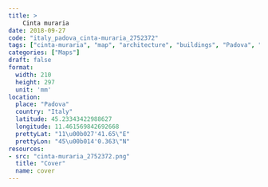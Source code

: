 ```yaml
---
title: > 
    Cinta muraria
date: 2018-09-27
code: "italy_padova_cinta-muraria_2752372"
tags: ["cinta-muraria", "map", "architecture", "buildings", "Padova", "Italy"]
categories: ["Maps"]
draft: false
format:
  width: 210
  height: 297
  unit: 'mm'
location:
  place: "Padova"
  country: "Italy"
  latitude: 45.23343422988627
  longitude: 11.461569842692668
  prettyLat: "11\u00b027'41.65\"E"
  prettyLon: "45\u00b014'0.363\"N"
resources:
- src: "cinta-muraria_2752372.png"
  title: "Cover"
  name: cover
---
```

